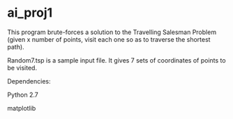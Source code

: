 ai_proj1
========

This program brute-forces a solution to the Travelling Salesman Problem (given x number of points, visit each one so as to traverse the shortest path).

Random7.tsp is a sample input file. It gives 7 sets of coordinates of points to be visited.

Dependencies:

Python 2.7

matplotlib
